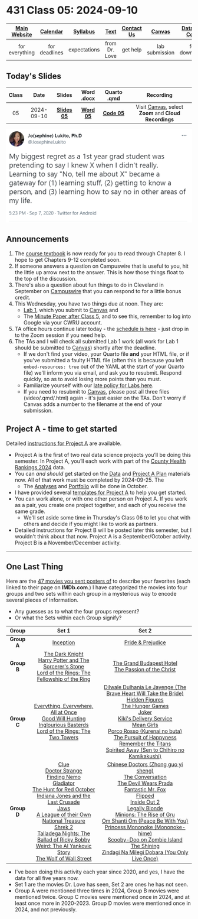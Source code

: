 # 431 Class 05: 2024-09-10

[Main Website](https://thomaselove.github.io/431-2024/) | [Calendar](https://thomaselove.github.io/431-2024/calendar.html) | [Syllabus](https://thomaselove.github.io/431-syllabus-2024/) | [Text](https://thomaselove.github.io/431-book/) | [Contact Us](https://thomaselove.github.io/431-2024/contact.html) | [Canvas](https://canvas.case.edu) | [Data and Code](https://github.com/THOMASELOVE/431-data)
:-----------: | :--------------: | :----------: | :---------: | :-------------: | :-----------: | :------------:
for everything | for deadlines | expectations | from Dr. Love | get help | lab submission | for downloads

## Today's Slides

Class | Date | Slides | Word .docx | Quarto .qmd | Recording
:---: | :--------: | :------: | :------: | :------: | :-------------:
05 | 2024-09-10 | **[Slides 05](https://thomaselove.github.io/431-slides-2024/class05.html)** | **[Word 05](https://thomaselove.github.io/431-slides-2024/class05w.docx)** | **[Code 05](https://github.com/THOMASELOVE/431-slides-2024/blob/main/class05.qmd)** | Visit [Canvas](https://canvas.case.edu/), select **Zoom** and **Cloud Recordings**

![](Lukito_2020-09-07.PNG)

## Announcements

1. The [course textbook](https://thomaselove.github.io/431-book/) is now ready for you to read through Chapter 8. I hope to get Chapters 9-12 completed soon.
2. If someone answers a question on Campuswire that is useful to you, hit the little up arrow next to the answer. This is how those things float to the top of the discussion.
3. There's also a question about fun things to do in Cleveland in September on [Campuswire](https://campuswire.com/) that you can respond to for a little bonus credit.
4. This Wednesday, you have two things due at noon. They are:
    - [Lab 1](https://github.com/THOMASELOVE/431-labs-2024/tree/main/lab1), which you submit to [Canvas](https://canvas.case.edu/) and
    - The [Minute Paper after Class 5](https://bit.ly/431-2024-minute-05), and to see this, remember to log into Google via your CWRU account.
5. TA office hours continue later today - the [schedule is here](https://thomaselove.github.io/431-2024/contact.html) - just drop in to the Zoom session if you need help.
6. The TAs and I will check all submitted Lab 1 work (all work for Lab 1 should be submitted to [Canvas](https://canvas.case.edu/)) shortly after the deadline.
    - If we don't find your video, your Quarto file **and** your HTML file, or if you've submitted a faulty HTML file (often this is because you left `embed-resources: true` out of the YAML at the start of your Quarto file) we'll inform you via email, and ask you to resubmit. Respond quickly, so as to avoid losing more points than you must.
    - Familiarize yourself with our [late policy for Labs here](https://github.com/THOMASELOVE/431-labs-2024?tab=readme-ov-file#late-policy-no-extensions).
    - If you need to resubmit to [Canvas](https://canvas.case.edu/), please post all three files (video/.qmd/.html) again - it's just easier on the TAs. Don't worry if Canvas adds a number to the filename at the end of your submission.

## Project A - time to get started

Detailed [instructions for Project A](https://thomaselove.github.io/431-projectA-2024/) are available.

- Project A is the first of two real data science projects you’ll be doing this semester. In Project A, you’ll each work with part of the [County Health Rankings 2024](https://www.countyhealthrankings.org/) data. 
- You can *and should* get started on the [Data](https://thomaselove.github.io/431-projectA-2024/data.html) and [Project A Plan](https://thomaselove.github.io/431-projectA-2024/plan.html) materials now. All of that work must be completed by 2024-09-25. The
    - The [Analyses](https://thomaselove.github.io/431-projectA-2024/analyses.html) and [Portfolio](https://thomaselove.github.io/431-projectA-2024/portfolio.html) will be done in October.
- I have provided several [templates for Project A](https://thomaselove.github.io/431-projectA-2024/examples.html) to help you get started.
- You can work alone, or with one other person on Project A. If you work as a pair, you create one project together, and each of you receive the same grade.
    - We'll set aside some time in Thursday's Class 06 to let you chat with others and decide if you might like to work as partners.
- Detailed instructions for Project B will be posted later this semester, but I wouldn't think about that now. Project A is a September/October activity. Project B is a November/December activity.

-------------

## One Last Thing

Here are the [47 movies you sent posters of](https://thomaselove.github.io/431-syllabus-2024/13_movies.html) to describe your favorites (each linked to their page on **IMDb.com**.) I have categorized the movies into four groups and two sets within each group in a mysterious way to encode several pieces of information. 

- Any guesses as to what the four groups represent?
- Or what the Sets within each Group signify?

Group | Set 1 | Set 2
:------: | :-------------------: | :--------------------:
**Group A** | [Inception](https://www.imdb.com/title/tt1375666/) | [Pride & Prejudice](https://www.imdb.com/title/tt0414387/)
**Group B** | [The Dark Knight](https://www.imdb.com/title/tt0468569/)  <br /> [Harry Potter and The Sorcerer's Stone](https://www.imdb.com/title/tt0241527/)  <br /> [Lord of the Rings: The Fellowship of the Ring](https://www.imdb.com/title/tt0120737/) | [The Grand Budapest Hotel](https://www.imdb.com/title/tt2278388/) <br /> [The Passion of the Christ](https://www.imdb.com/title/tt0335345/)
**Group C** | [Everything, Everywhere, All at Once](https://www.imdb.com/title/tt6710474/) <br /> [Good Will Hunting](https://www.imdb.com/title/tt0119217/)  <br /> [Inglourious Basterds](https://www.imdb.com/title/tt0361748/)  <br /> [Lord of the Rings: The Two Towers](https://www.imdb.com/title/tt0167261/) | [Dilwale Dulhania Le Jayenge (The Brave Heart Will Take the Bride)](https://www.imdb.com/title/tt0112870/) <br /> [Hidden Figures](https://www.imdb.com/title/tt4846340/) <br /> [The Hunger Games](https://www.imdb.com/title/tt1392170/) <br /> [Joker](https://www.imdb.com/title/tt7286456/) <br /> [Kiki's Delivery Service](https://www.imdb.com/title/tt0097814/) <br /> [Mean Girls](https://www.imdb.com/title/tt0377092/) <br /> [Porco Rosso (Kurenai no buta)](https://www.imdb.com/title/tt0104652/) <br /> [The Pursuit of Happyness](https://www.imdb.com/title/tt0454921/) <br /> [Remember the Titans](https://www.imdb.com/title/tt0210945/) <br /> [Spirited Away (Sen to Chihiro no Kamikakushi)](https://www.imdb.com/title/tt0245429/)
**Group D** | [Clue](https://www.imdb.com/title/tt0088930/) <br /> [Doctor Strange](https://www.imdb.com/title/tt1211837/) <br /> [Finding Nemo](https://www.imdb.com/title/tt0266543/) <br /> [Gladiator](https://www.imdb.com/title/tt0172495) <br /> [The Hunt for Red October](https://www.imdb.com/title/tt0099810/) <br /> [Indiana Jones and the Last Crusade](https://www.imdb.com/title/tt0097576/) <br /> [Jaws](https://www.imdb.com/title/tt0073195/) <br /> [A League of their Own](https://www.imdb.com/title/tt0104694) <br /> [National Treasure](https://www.imdb.com/title/tt0368891/) <br /> [Shrek 2](https://www.imdb.com/title/tt0298148) <br /> [Talladega Nights: The Ballad of Ricky Bobby](https://www.imdb.com/title/tt0415306/) <br /> [Weird: The Al Yankovic Story](https://www.imdb.com/title/tt17076046/) <br /> [The Wolf of Wall Street](https://www.imdb.com/title/tt0993846) | [Chinese Doctors (Zhong guo yi sheng)](https://www.imdb.com/title/tt13696296/) <br /> [The Conversation](https://www.imdb.com/title/tt0071360/)  <br /> [The Devil Wears Prada](https://www.imdb.com/title/tt0458352)  <br /> [Fantastic Mr. Fox](https://www.imdb.com/title/tt0432283/)  <br /> [Flipped](https://www.imdb.com/title/tt0817177/)  <br /> [Inside Out 2](https://www.imdb.com/title/tt22022452) <br /> [Legally Blonde](https://www.imdb.com/title/tt0250494/) <br /> [Minions: The Rise of Gru](https://www.imdb.com/title/tt5113044/) <br /> [Om Shanti Om (Peace Be With You)](https://www.imdb.com/title/tt1024943)  <br /> [Princess Mononoke (Mononoke-hime)](https://www.imdb.com/title/tt0119698/)  <br /> [Scooby-Doo on Zombie Island](https://www.imdb.com/title/tt0166792) <br /> [The Shining](https://www.imdb.com/title/tt0081505) <br /> [Zindagi Na Milegi Dobara (You Only Live Once)](https://www.imdb.com/title/tt1562872)

- I've been doing this activity each year since 2020, and yes, I have the data for all five years now. 
- Set 1 are the movies Dr. Love has seen, Set 2 are ones he has not seen.
- Group A were mentioned three times in 2024, Group B movies were mentioned twice. Group C movies were mentioned once in 2024, and at least once more in 2020-2023. Group D movies were mentioned once in 2024, and not previously.
